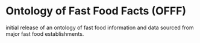 # Ontology of Fast Food Facts (OFFF)

initial release of an ontology of fast food information and data sourced from major fast food establishments. 
 
